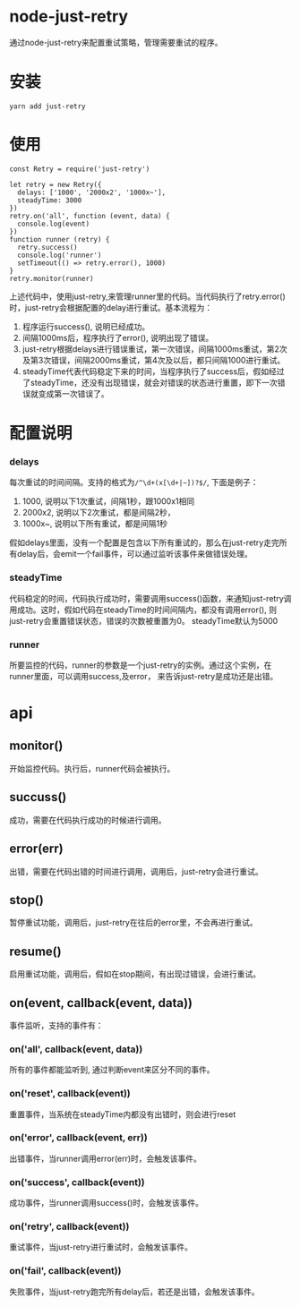 # node-just-retry
通过node-just-retry来配置重试策略，管理需要重试的程序。

# 安装
`yarn add just-retry`

# 使用
```
const Retry = require('just-retry')

let retry = new Retry({
  delays: ['1000', '2000x2', '1000x~'],
  steadyTime: 3000
})
retry.on('all', function (event, data) {
  console.log(event)
})
function runner (retry) {
  retry.success()
  console.log('runner')
  setTimeout(() => retry.error(), 1000)
}
retry.monitor(runner)

```
上述代码中，使用just-retry,来管理runner里的代码。当代码执行了retry.error()时，just-retry会根据配置的delay进行重试。基本流程为：
1. 程序运行success(), 说明已经成功。
2. 间隔1000ms后，程序执行了error(), 说明出现了错误。
3. just-retry根据delays进行错误重试，第一次错误，间隔1000ms重试，第2次及第3次错误，间隔2000ms重试，第4次及以后，都只间隔1000进行重试。
4. steadyTime代表代码稳定下来的时间，当程序执行了success后，假如经过了steadyTime，还没有出现错误，就会对错误的状态进行重置，即下一次错误就变成第一次错误了。

# 配置说明
### delays
每次重试的时间间隔。支持的格式为`/^\d+(x[\d+|~])?$/`, 下面是例子：
1. 1000, 说明以下1次重试，间隔1秒，跟1000x1相同
2. 2000x2, 说明以下2次重试，都是间隔2秒，
3. 1000x~, 说明以下所有重试，都是间隔1秒

假如delays里面，没有一个配置是包含以下所有重试的，那么在just-retry走完所有delay后，会emit一个fail事件，可以通过监听该事件来做错误处理。

### steadyTime
代码稳定的时间，代码执行成功时，需要调用success()函数，来通知just-retry调用成功。这时，假如代码在steadyTime的时间间隔内，都没有调用error(), 则just-retry会重置错误状态，错误的次数被重置为0。
steadyTime默认为5000

### runner
所要监控的代码，runner的参数是一个just-retry的实例。通过这个实例，在runner里面，可以调用success,及error， 来告诉just-retry是成功还是出错。

# api
## monitor()
开始监控代码。执行后，runner代码会被执行。

## succuss()
成功，需要在代码执行成功的时候进行调用。

## error(err)
出错，需要在代码出错的时间进行调用，调用后，just-retry会进行重试。
## stop()
暂停重试功能，调用后，just-retry在往后的error里，不会再进行重试。
## resume()
启用重试功能，调用后，假如在stop期间，有出现过错误，会进行重试。

## on(event, callback(event, data))
事件监听，支持的事件有：
### on('all', callback(event, data))
所有的事件都能监听到, 通过判断event来区分不同的事件。
### on('reset', callback(event))
重置事件，当系统在steadyTime内都没有出错时，则会进行reset

### on('error', callback(event, err))
出错事件，当runner调用error(err)时，会触发该事件。

### on('success', callback(event))
成功事件，当runner调用success()时，会触发该事件。

### on('retry', callback(event))
重试事件，当just-retry进行重试时，会触发该事件。

### on('fail', callback(event)) 
失败事件，当just-retry跑完所有delay后，若还是出错，会触发该事件。
